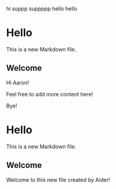 hi
suppp
suppppp
hello
hello
# Hello

This is a new Markdown file.

## Welcome

Hi Aaron!

Feel free to add more content here!

Bye!
# Hello

This is a new Markdown file.

## Welcome

Welcome to this new file created by Aider!
